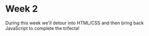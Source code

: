 # Week 2

During this week we'll detour into HTML/CSS and then bring back JavaScript to complete the trifecta!
